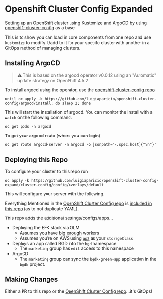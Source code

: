 # Openshift Cluster Config Expanded
Setting up an OpenShift cluster using Kustomize and ArgoCD by using [openshift-cluster-config](https://github.com/luigiaparicio/openshift-cluster-config) as a base

This is to show you can load in core components from one repo and use `kustomize` to modify it/add to it for your specifc cluster with another in a GitOps method of managing clusters.


## Installing ArgoCD

> :warning: This is based on the argocd operator v0.0.12 using an "Automatic" update strategy on OpenShift 4.5.2

To install argocd using the operator, use the [openshift-cluster-config repo](https://github.com/luigiaparicio/openshift-cluster-config#installing-argocd)

```
until oc apply -k https://github.com/luigiaparicio/openshift-cluster-config/argocd/install; do sleep 2; done
```

This will start the installation of argocd. You can monitor the install with a `watch` on the following command.

```
oc get pods -n argocd
```

To get your argocd route (where you can login)

```
oc get route argocd-server -n argocd -o jsonpath='{.spec.host}{"\n"}'
```

## Deploying this Repo

To configure your cluster to this repo run

```
oc apply -k https://github.com/luigiaparicio/openshift-cluster-config-expand/cluster-config/config/overlays/default
```

This will configure your server with the following.

Everything Mentioned in the [OpenShift Cluster Config repo](https://github.com/luigiaparicio/openshift-cluster-config#deploying-this-repo) is [included in this repo](cluster-config/config/overlays/default/kustomization.yaml#L7) (as to not duplicate YAML).

This repo adds the additional settings/configs/apps...

* Deploying the EFK stack via OLM
  * Assumes you have [big enough](https://docs.openshift.com/container-platform/latest/logging/cluster-logging-deploying.html#cluster-logging-deploy-console_cluster-logging-deploying) workers
  * Assumes you're on AWS using [`gp2`](manifests/efk/install/clo-instance.yaml#L3) as your `storageClass`
* Deploys an app called BGD into the `bgd` namespace
  * The `marketing` group has `edit` access to this namespace
* ArgoCD
  * The `marketing` group can sync the `bgdk-green-app` application in the `bgdk` project.

## Making Changes

Either a PR to this repo or the [OpenShift Cluster Config repo](https://github.com/luigiaparicio/openshift-cluster-config)...it's GitOps!
